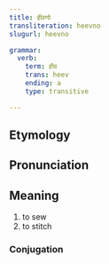 ```yaml
---
title: हीवणो
transliteration: heevno
slugurl: heevno

grammar: 
  verb:
    term: हीव
    trans: heev
    ending: a
    type: transitive

---
```

## Etymology

## Pronunciation

## Meaning
1. to sew
2. to stitch

### Conjugation
<verb-conj :grammar="grammar"></verb-conj>